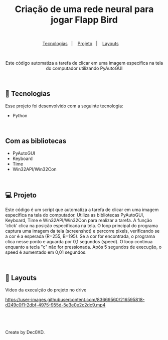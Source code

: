 <h1 align="center"> Criação de uma rede neural para jogar Flapp Bird </h1>

<br>

<p align="center">
  <a href="#-tecnologias">Tecnologias</a>&nbsp;&nbsp;&nbsp;|&nbsp;&nbsp;&nbsp;  
  <a href="#-projeto">Projeto</a>&nbsp;&nbsp;&nbsp;|&nbsp;&nbsp;&nbsp;  
  <a href="#-Layouts">Layouts</a>&nbsp;&nbsp;&nbsp;&nbsp;&nbsp;&nbsp;
</p>

<br>

<p align="center">  
Este código automatiza a tarefa de clicar em uma imagem específica na tela do computador utilizando PyAutoGUI

</p>

<br>

## 🚀 Tecnologias

Esse projeto foi desenvolvido com a seguinte tecnologia:

- Python

<br>

##  Com as bibliotecas

- PyAutoGUI
- Keyboard
- Time
- Win32API/Win32Con

<br>

## 💻 Projeto
Este código é um script que automatiza a tarefa de clicar em uma imagem específica na tela do computador. Utiliza as bibliotecas PyAutoGUI, Keyboard, Time e Win32API/Win32Con para realizar a tarefa. A função 'click' clica na posição especificada na tela. O loop principal do programa captura uma imagem da tela (screenshot) e percorre pixels, verificando se a cor é a esperada (R=255, B=195). Se a cor for encontrada, o programa clica nesse ponto e aguarda por 0,1 segundos (speed). O loop continua enquanto a tecla "c" não for pressionada. Após 5 segundos de execução, o speed é aumentado em 0,01 segundos.<br>

<br>

## 📸 Layouts
Video da execulção do prejeto no drive

https://user-images.githubusercontent.com/83669560/216595818-d249c0f1-2dbf-4975-955d-5e3e0e2c2dc9.mp4

<br>

#

Create by Dec0XD.
